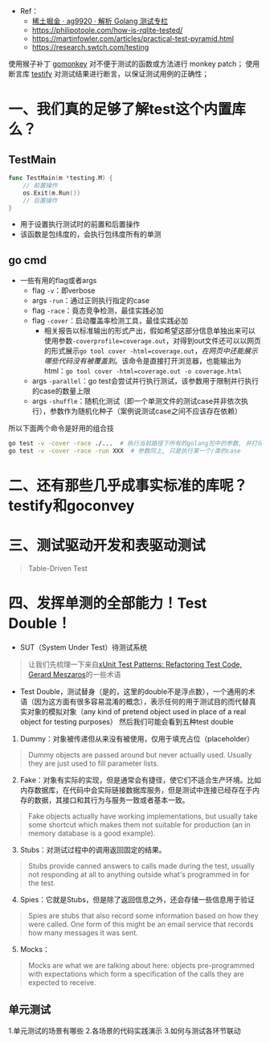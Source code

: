 + Ref：
    + [稀土掘金 · ag9920 · 解析 Golang 测试专栏](https://juejin.cn/column/7133408018649055269)
    + https://philipotoole.com/how-is-rqlite-tested/
    + https://martinfowler.com/articles/practical-test-pyramid.html
    + https://research.swtch.com/testing

使用猴子补丁 [gomonkey](https://github.com/agiledragon/gomonkey) 对不便于测试的函数或方法进行 monkey patch；
使用断言库 [testify](https://github.com/stretchr/testify) 对测试结果进行断言，以保证测试用例的正确性；

# 一、我们真的足够了解test这个内置库么？

## TestMain

```go
func TestMain(m *testing.M) {
	// 前置操作
	os.Exit(m.Run())
	// 后置操作
}
```

+ 用于设置执行测试时的前置和后置操作
+ 该函数是包纬度的，会执行包纬度所有的单测

## go cmd

+ 一些有用的flag或者args
    + flag `-v`：即verbose
    + args `-run`：通过正则执行指定的case
    + flag `-race`：竟态竞争检测，最佳实践必加
    + flag `-cover`：启动覆盖率检测工具，最佳实践必加
        + 相关报告以标准输出的形式产出，假如希望这部分信息单独出来可以使用参数`-coverprofile=coverage.out`，对得到out文件还可以以网页的形式展示`go tool cover -html=coverage.out`，*在网页中还能展示哪些代码没有被覆盖到*。该命令是直接打开浏览器，也能输出为html：`go tool cover -html=coverage.out -o coverage.html`
    + args `-parallel`：go test会尝试并行执行测试，该参数用于限制并行执行的case的数量上限
    + args `-shuffle`：随机化测试（即一个单测文件的测试case并非依次执行），参数作为随机化种子（案例说测试case之间不应该存在依赖）

所以下面两个命令是好用的组合技

```bash
go test -v -cover -race ./...  # 执行当前路径下所有的golang包中的参数, 并打印输出, 检测覆盖率, 检查竟态竞争.
go test -v -cover -race -run XXX  # 参数同上, 只是执行某一个/类的case
```


# 二、还有那些几乎成事实标准的库呢？testify和goconvey

# 三、测试驱动开发和表驱动测试
> Table-Driven Test


# 四、发挥单测的全部能力！Test Double！

+ SUT（System Under Test）待测试系统

> 让我们先梳理一下来自[xUnit Test Patterns: Refactoring Test Code, Gerard Meszaros](https://www.amazon.com/xUnit-Test-Patterns-Refactoring-Code/dp/0131495054)的一些术语

+ Test Double，测试替身（是的，这里的double不是浮点数），一个通用的术语（因为这方面有很多容易混淆的概念），表示任何的用于测试目的而代替真实对象的模拟对象（any kind of pretend object used in place of a real object for testing purposes）
然后我们可能会看到五种test double
1. Dummy：对象被传递但从来没有被使用，仅用于填充占位（placeholder）
> Dummy objects are passed around but never actually used. Usually they are just used to fill parameter lists.
2. Fake：对象有实际的实现，但是通常会有捷径，使它们不适合生产环境。比如内存数据库，在代码中会实际链接数据库服务，但是测试中连接已经存在于内存的数据，其接口和其行为与服务一致或者基本一致。
> Fake objects actually have working implementations, but usually take some shortcut which makes them not suitable for production (an in memory database is a good example).
3. Stubs：对测试过程中的调用返回固定的结果。
> Stubs provide canned answers to calls made during the test, usually not responding at all to anything outside what's programmed in for the test.
4. Spies：它就是Stubs，但是除了返回信息之外，还会存储一些信息用于验证
> Spies are stubs that also record some information based on how they were called. One form of this might be an email service that records how many messages it was sent.
5. Mocks：
> Mocks are what we are talking about here: objects pre-programmed with expectations which form a specification of the calls they are expected to receive.



## 单元测试
1.单元测试的场景有哪些
2.各场景的代码实践演示
3.如何与测试各环节联动